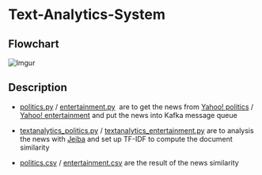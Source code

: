 # Text-Analytics-System
## Flowchart
![Imgur](https://i.imgur.com/Bt9uNON.png)

## Description
* [politics.py](https://github.com/Spaert/Text-Analytics-System/blob/master/politics.py) / [entertainment.py](https://github.com/Spaert/Text-Analytics-System/blob/master/entertainment.py)  are to get the news from [Yahoo! politics](https://tw.news.yahoo.com/politics) / [Yahoo! entertainment](https://tw.news.yahoo.com/entertainment) and put the news into Kafka message queue



* [textanalytics_politics.py](https://github.com/Spaert/Text-Analytics-System/blob/master/textanalytics_politics.py) / [textanalytics_entertainment.py](https://github.com/Spaert/Text-Analytics-System/blob/master/textanalytics_entertainment.py) are to analysis the news with [Jeiba](https://github.com/fxsjy/jieba) and set up TF-IDF to compute the document similarity
* [politics.csv](https://github.com/Spaert/Text-Analytics-System/blob/master/politics.csv) / [entertainment.csv](https://github.com/Spaert/Text-Analytics-System/blob/master/entertainment.csv) are the result of the news similarity
